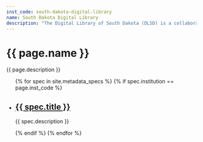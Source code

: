 ```yaml
---
inst_code: south-dakota-digital-library
name: South Dakota Digital Library
description: "The Digital Library of South Dakota (DLSD) is a collaboration of the libraries of the six Board of Regents colleges and universities as well as partners in the state of South Dakota."
---
```


<h1>{{ page.name }}</h1>

{{ page.description }}

<ul>
    {% for spec in site.metadata_specs %}
        {% if spec.institution == page.inst_code %}
            <li>
                <h2><a href="{{ spec.url}}">{{ spec.title }}</a></h2>
                <p>{{ spec.description }}</p>
            </li>
        {% endif %}
    {% endfor %}
</ul>